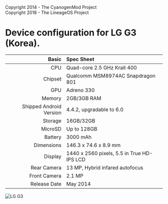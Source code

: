 Copyright 2014 - The CyanogenMod Project  
Copyright 2018 - The LineageOS Project

Device configuration for LG G3 (Korea).
=====================================

Basic   | Spec Sheet
-------:|:-------------------------
CPU     | Quad-core 2.5 GHz Krait 400
Chipset | Qualcomm MSM8974AC Snapdragon 801
GPU     | Adreno 330
Memory  | 2GB/3GB RAM
Shipped Android Version | 4.4.2, upgradable to 6.0
Storage | 16GB/32GB
MicroSD | Up to 128GB
Battery | 3000 mAh
Dimensions | 146.3 x 74.6 x 8.9 mm
Display | 1440 x 2560 pixels, 5.5 in True HD-IPS LCD
Rear Camera  | 13 MP, Hybrid infared autofocus
Front Camera | 2.1 MP
Release Date | May 2014


![LG G3](https://i.imgur.com/1E8dnbz.png "LG G3")
